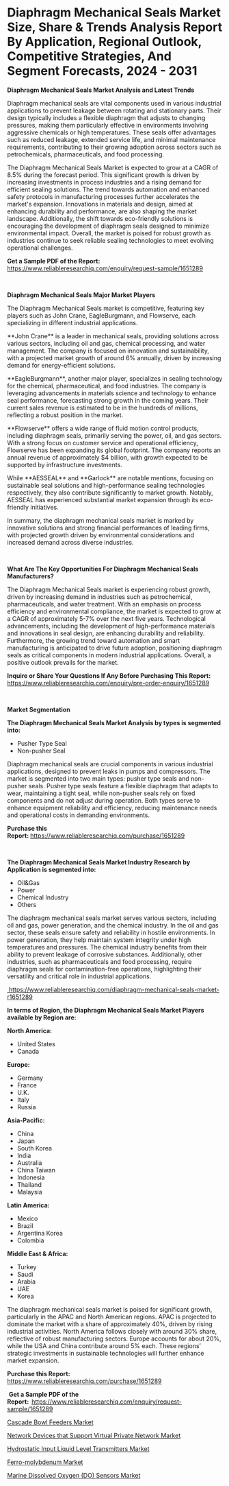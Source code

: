<p><h1>Diaphragm Mechanical Seals Market Size, Share & Trends Analysis Report By Application, Regional Outlook, Competitive Strategies, And Segment Forecasts, 2024 - 2031</h1></p><p><strong>Diaphragm Mechanical Seals Market Analysis and Latest Trends</strong></p>
<p><p>Diaphragm mechanical seals are vital components used in various industrial applications to prevent leakage between rotating and stationary parts. Their design typically includes a flexible diaphragm that adjusts to changing pressures, making them particularly effective in environments involving aggressive chemicals or high temperatures. These seals offer advantages such as reduced leakage, extended service life, and minimal maintenance requirements, contributing to their growing adoption across sectors such as petrochemicals, pharmaceuticals, and food processing.</p><p>The Diaphragm Mechanical Seals Market is expected to grow at a CAGR of 8.5% during the forecast period. This significant growth is driven by increasing investments in process industries and a rising demand for efficient sealing solutions. The trend towards automation and enhanced safety protocols in manufacturing processes further accelerates the market's expansion. Innovations in materials and design, aimed at enhancing durability and performance, are also shaping the market landscape. Additionally, the shift towards eco-friendly solutions is encouraging the development of diaphragm seals designed to minimize environmental impact. Overall, the market is poised for robust growth as industries continue to seek reliable sealing technologies to meet evolving operational challenges.</p></p>
<p><strong>Get a Sample PDF of the Report:&nbsp;</strong> <a href="https://www.reliableresearchiq.com/enquiry/request-sample/1651289?utm_campaign=1087&utm_medium=2&utm_source=Github&utm_content=ia&utm_term=08122024&utm_id=diaphragm-mechanical-seals">https://www.reliableresearchiq.com/enquiry/request-sample/1651289</a></p>
<p>&nbsp;</p>
<p><strong>Diaphragm Mechanical Seals Major Market Players</strong></p>
<p><p>The Diaphragm Mechanical Seals market is competitive, featuring key players such as John Crane, EagleBurgmann, and Flowserve, each specializing in different industrial applications.</p><p>**John Crane** is a leader in mechanical seals, providing solutions across various sectors, including oil and gas, chemical processing, and water management. The company is focused on innovation and sustainability, with a projected market growth of around 6% annually, driven by increasing demand for energy-efficient solutions.</p><p>**EagleBurgmann**, another major player, specializes in sealing technology for the chemical, pharmaceutical, and food industries. The company is leveraging advancements in materials science and technology to enhance seal performance, forecasting strong growth in the coming years. Their current sales revenue is estimated to be in the hundreds of millions, reflecting a robust position in the market.</p><p>**Flowserve** offers a wide range of fluid motion control products, including diaphragm seals, primarily serving the power, oil, and gas sectors. With a strong focus on customer service and operational efficiency, Flowserve has been expanding its global footprint. The company reports an annual revenue of approximately $4 billion, with growth expected to be supported by infrastructure investments.</p><p>While **AESSEAL** and **Garlock** are notable mentions, focusing on sustainable seal solutions and high-performance sealing technologies respectively, they also contribute significantly to market growth. Notably, AESSEAL has experienced substantial market expansion through its eco-friendly initiatives.</p><p>In summary, the diaphragm mechanical seals market is marked by innovative solutions and strong financial performances of leading firms, with projected growth driven by environmental considerations and increased demand across diverse industries.</p></p>
<p>&nbsp;</p>
<p><strong>What Are The Key Opportunities For Diaphragm Mechanical Seals Manufacturers?</strong></p>
<p><p>The Diaphragm Mechanical Seals market is experiencing robust growth, driven by increasing demand in industries such as petrochemical, pharmaceuticals, and water treatment. With an emphasis on process efficiency and environmental compliance, the market is expected to grow at a CAGR of approximately 5-7% over the next five years. Technological advancements, including the development of high-performance materials and innovations in seal design, are enhancing durability and reliability. Furthermore, the growing trend toward automation and smart manufacturing is anticipated to drive future adoption, positioning diaphragm seals as critical components in modern industrial applications. Overall, a positive outlook prevails for the market.</p></p>
<p><strong>Inquire or Share Your Questions If Any Before Purchasing This Report:</strong> <a href="https://www.reliableresearchiq.com/enquiry/pre-order-enquiry/1651289?utm_campaign=1087&utm_medium=2&utm_source=Github&utm_content=ia&utm_term=08122024&utm_id=diaphragm-mechanical-seals">https://www.reliableresearchiq.com/enquiry/pre-order-enquiry/1651289</a></p>
<p>&nbsp;</p>
<p><strong>Market Segmentation</strong></p>
<p><strong>The Diaphragm Mechanical Seals Market Analysis by types is segmented into:</strong></p>
<p><ul><li>Pusher Type Seal</li><li>Non-pusher Seal</li></ul></p>
<p><p>Diaphragm mechanical seals are crucial components in various industrial applications, designed to prevent leaks in pumps and compressors. The market is segmented into two main types: pusher type seals and non-pusher seals. Pusher type seals feature a flexible diaphragm that adapts to wear, maintaining a tight seal, while non-pusher seals rely on fixed components and do not adjust during operation. Both types serve to enhance equipment reliability and efficiency, reducing maintenance needs and operational costs in demanding environments.</p></p>
<p><strong>Purchase this Report:&nbsp;</strong><a href="https://www.reliableresearchiq.com/purchase/1651289?utm_campaign=1087&utm_medium=2&utm_source=Github&utm_content=ia&utm_term=08122024&utm_id=diaphragm-mechanical-seals">https://www.reliableresearchiq.com/purchase/1651289</a></p>
<p>&nbsp;</p>
<p><strong>The Diaphragm Mechanical Seals Market Industry Research by Application is segmented into:</strong></p>
<p><ul><li>Oil&Gas</li><li>Power</li><li>Chemical Industry</li><li>Others</li></ul></p>
<p><p>The diaphragm mechanical seals market serves various sectors, including oil and gas, power generation, and the chemical industry. In the oil and gas sector, these seals ensure safety and reliability in hostile environments. In power generation, they help maintain system integrity under high temperatures and pressures. The chemical industry benefits from their ability to prevent leakage of corrosive substances. Additionally, other industries, such as pharmaceuticals and food processing, require diaphragm seals for contamination-free operations, highlighting their versatility and critical role in industrial applications.</p></p>
<p><a href="https://www.reliableresearchiq.com/diaphragm-mechanical-seals-market-r1651289?utm_campaign=1087&utm_medium=2&utm_source=Github&utm_content=ia&utm_term=08122024&utm_id=diaphragm-mechanical-seals">&nbsp;https://www.reliableresearchiq.com/diaphragm-mechanical-seals-market-r1651289</a></p>
<p><strong>In terms of Region, the Diaphragm Mechanical Seals Market Players available by Region are:</strong></p>
<p>
    <p> <strong> North America: </strong>
        <ul>
            <li>United States</li>
            <li>Canada</li>
        </ul>
        </p> 
    <p> <strong> Europe: </strong>
        <ul>
            <li>Germany</li>
            <li>France</li>
            <li>U.K.</li>
            <li>Italy</li>
            <li>Russia</li>
        </ul>
        </p> 
    <p> <strong> Asia-Pacific: </strong>
        <ul>
            <li>China</li>
            <li>Japan</li>
            <li>South Korea</li>
            <li>India</li>
            <li>Australia</li>
            <li>China Taiwan</li>
            <li>Indonesia</li>
            <li>Thailand</li>
            <li>Malaysia</li>
        </ul>
        </p> 
    <p> <strong> Latin America: </strong>
        <ul>
            <li>Mexico</li>
            <li>Brazil</li>
            <li>Argentina Korea</li>
            <li>Colombia</li>
        </ul>
        </p> 
    <p> <strong> Middle East & Africa: </strong>
        <ul>
            <li>Turkey</li>
            <li>Saudi</li>
            <li>Arabia</li>
            <li>UAE</li>
            <li>Korea</li>
        </ul>
    </p>
    </p>
<p><p>The diaphragm mechanical seals market is poised for significant growth, particularly in the APAC and North American regions. APAC is projected to dominate the market with a share of approximately 40%, driven by rising industrial activities. North America follows closely with around 30% share, reflective of robust manufacturing sectors. Europe accounts for about 20%, while the USA and China contribute around 5% each. These regions’ strategic investments in sustainable technologies will further enhance market expansion.</p></p>
<p><strong>Purchase this Report: </strong><a href="https://www.reliableresearchiq.com/purchase/1651289?utm_campaign=1087&utm_medium=2&utm_source=Github&utm_content=ia&utm_term=08122024&utm_id=diaphragm-mechanical-seals">https://www.reliableresearchiq.com/purchase/1651289</a></p>
<p>&nbsp;<strong>Get a Sample PDF of the Report:&nbsp;&nbsp;</strong><a href="https://www.reliableresearchiq.com/enquiry/request-sample/1651289?utm_campaign=1087&utm_medium=2&utm_source=Github&utm_content=ia&utm_term=08122024&utm_id=diaphragm-mechanical-seals">https://www.reliableresearchiq.com/enquiry/request-sample/1651289</a></p>
<p><strong></strong></p>
<p><p><a href="https://github.com/ulyssacrayne00231/Market-Research-Report-List-1/blob/main/cascade-bowl-feeders-market.md?utm_campaign=1087&utm_medium=2&utm_source=Github&utm_content=ia&utm_term=08122024&utm_id=diaphragm-mechanical-seals">Cascade Bowl Feeders Market</a></p><p><a href="https://www.linkedin.com/pulse/network-devices-support-virtual-private-market-forecasted-ytvhf?utm_campaign=1087&utm_medium=2&utm_source=Github&utm_content=ia&utm_term=08122024&utm_id=diaphragm-mechanical-seals">Network Devices that Support Virtual Private Network Market</a></p><p><a href="https://www.linkedin.com/pulse/hydrostatic-input-liquid-level-transmitters-market-research-8zndf?utm_campaign=1087&utm_medium=2&utm_source=Github&utm_content=ia&utm_term=08122024&utm_id=diaphragm-mechanical-seals">Hydrostatic Input Liquid Level Transmitters Market</a></p><p><a href="https://www.linkedin.com/pulse/135-growth-expected-ferro-molybdenum-market-between-3nrte?utm_campaign=1087&utm_medium=2&utm_source=Github&utm_content=ia&utm_term=08122024&utm_id=diaphragm-mechanical-seals">Ferro-molybdenum Market</a></p><p><a href="https://www.linkedin.com/pulse/compreh-proposis-fbaif?utm_campaign=1087&utm_medium=2&utm_source=Github&utm_content=ia&utm_term=08122024&utm_id=diaphragm-mechanical-seals">Marine Dissolved Oxygen (DO) Sensors Market</a></p></p>